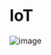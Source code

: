 # IoT

![image](https://user-images.githubusercontent.com/48093509/228015523-f9196ba0-b5df-4804-9d23-b2d9a26a952c.png)
